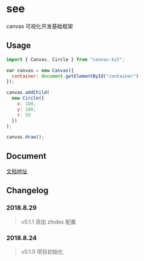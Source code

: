 # see

canvas 可视化开发基础框架

## Usage

```js
import { Canvas, Circle } from "canvas-kit";

var canvas = new Canvas({
  container: document.getElementById("container")
});

canvas.addChild(
  new Circle({
    x: 100,
    y: 100,
    r: 59
  })
);

canvas.draw();
```

## Document
[文档地址](https://hamger.github.io/canvas-demo/#/)

## Changelog

### 2018.8.29

> v0.1.1 添加 zIndex 配置

### 2018.8.24

> v0.1.0 项目初始化
